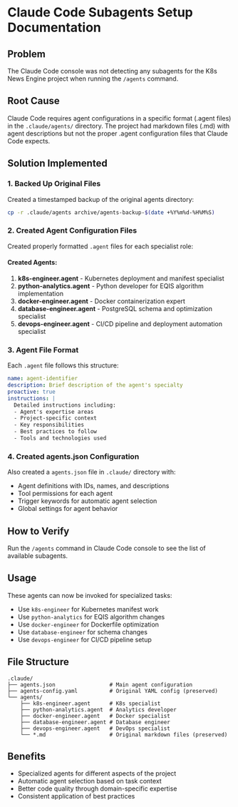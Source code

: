 # Claude Code Subagents Setup Documentation

## Problem
The Claude Code console was not detecting any subagents for the K8s News Engine project when running the `/agents` command.

## Root Cause
Claude Code requires agent configurations in a specific format (.agent files) in the `.claude/agents/` directory. The project had markdown files (.md) with agent descriptions but not the proper .agent configuration files that Claude Code expects.

## Solution Implemented

### 1. Backed Up Original Files
Created a timestamped backup of the original agents directory:
```bash
cp -r .claude/agents archive/agents-backup-$(date +%Y%m%d-%H%M%S)
```

### 2. Created Agent Configuration Files
Created properly formatted `.agent` files for each specialist role:

#### Created Agents:
1. **k8s-engineer.agent** - Kubernetes deployment and manifest specialist
2. **python-analytics.agent** - Python developer for EQIS algorithm implementation
3. **docker-engineer.agent** - Docker containerization expert
4. **database-engineer.agent** - PostgreSQL schema and optimization specialist
5. **devops-engineer.agent** - CI/CD pipeline and deployment automation specialist

### 3. Agent File Format
Each `.agent` file follows this structure:
```yaml
name: agent-identifier
description: Brief description of the agent's specialty
proactive: true
instructions: |
  Detailed instructions including:
  - Agent's expertise areas
  - Project-specific context
  - Key responsibilities
  - Best practices to follow
  - Tools and technologies used
```

### 4. Created agents.json Configuration
Also created a `agents.json` file in `.claude/` directory with:
- Agent definitions with IDs, names, and descriptions
- Tool permissions for each agent
- Trigger keywords for automatic agent selection
- Global settings for agent behavior

## How to Verify
Run the `/agents` command in Claude Code console to see the list of available subagents.

## Usage
These agents can now be invoked for specialized tasks:
- Use `k8s-engineer` for Kubernetes manifest work
- Use `python-analytics` for EQIS algorithm changes
- Use `docker-engineer` for Dockerfile optimization
- Use `database-engineer` for schema changes
- Use `devops-engineer` for CI/CD pipeline setup

## File Structure
```
.claude/
├── agents.json                 # Main agent configuration
├── agents-config.yaml          # Original YAML config (preserved)
└── agents/
    ├── k8s-engineer.agent      # K8s specialist
    ├── python-analytics.agent  # Analytics developer
    ├── docker-engineer.agent   # Docker specialist
    ├── database-engineer.agent # Database engineer
    ├── devops-engineer.agent   # DevOps specialist
    └── *.md                    # Original markdown files (preserved)
```

## Benefits
- Specialized agents for different aspects of the project
- Automatic agent selection based on task context
- Better code quality through domain-specific expertise
- Consistent application of best practices